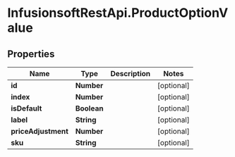 # InfusionsoftRestApi.ProductOptionValue

## Properties
Name | Type | Description | Notes
------------ | ------------- | ------------- | -------------
**id** | **Number** |  | [optional] 
**index** | **Number** |  | [optional] 
**isDefault** | **Boolean** |  | [optional] 
**label** | **String** |  | [optional] 
**priceAdjustment** | **Number** |  | [optional] 
**sku** | **String** |  | [optional] 


